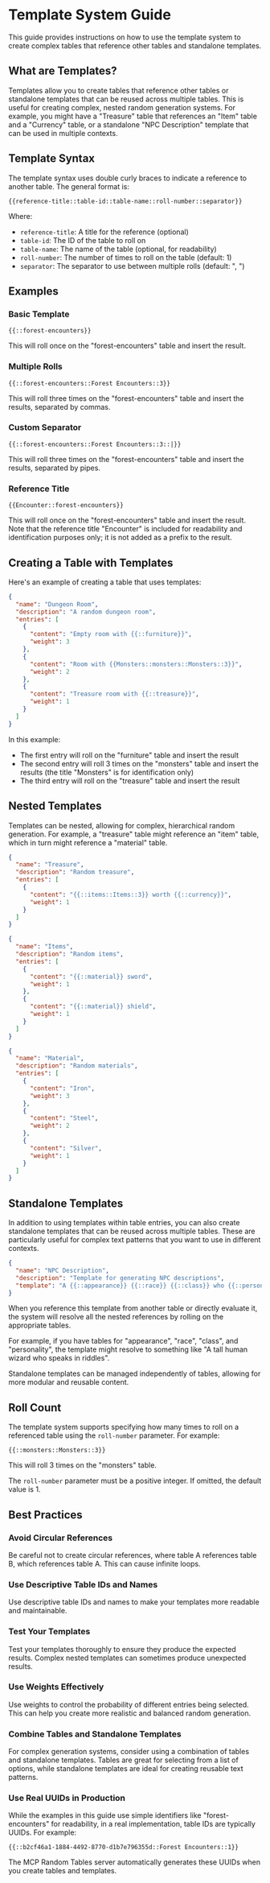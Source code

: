# Template System Guide

This guide provides instructions on how to use the template system to create complex tables that reference other tables and standalone templates.

## What are Templates?

Templates allow you to create tables that reference other tables or standalone templates that can be reused across multiple tables. This is useful for creating complex, nested random generation systems. For example, you might have a "Treasure" table that references an "Item" table and a "Currency" table, or a standalone "NPC Description" template that can be used in multiple contexts.

## Template Syntax

The template syntax uses double curly braces to indicate a reference to another table. The general format is:

```
{{reference-title::table-id::table-name::roll-number::separator}}
```

Where:

- `reference-title`: A title for the reference (optional)
- `table-id`: The ID of the table to roll on
- `table-name`: The name of the table (optional, for readability)
- `roll-number`: The number of times to roll on the table (default: 1)
- `separator`: The separator to use between multiple rolls (default: ", ")

## Examples

### Basic Template

```
{{::forest-encounters}}
```

This will roll once on the "forest-encounters" table and insert the result.

### Multiple Rolls

```
{{::forest-encounters::Forest Encounters::3}}
```

This will roll three times on the "forest-encounters" table and insert the results, separated by commas.

### Custom Separator

```
{{::forest-encounters::Forest Encounters::3::|}}
```

This will roll three times on the "forest-encounters" table and insert the results, separated by pipes.

### Reference Title

```
{{Encounter::forest-encounters}}
```

This will roll once on the "forest-encounters" table and insert the result. Note that the reference title "Encounter" is included for readability and identification purposes only; it is not added as a prefix to the result.

## Creating a Table with Templates

Here's an example of creating a table that uses templates:

```json
{
  "name": "Dungeon Room",
  "description": "A random dungeon room",
  "entries": [
    {
      "content": "Empty room with {{::furniture}}",
      "weight": 3
    },
    {
      "content": "Room with {{Monsters::monsters::Monsters::3}}",
      "weight": 2
    },
    {
      "content": "Treasure room with {{::treasure}}",
      "weight": 1
    }
  ]
}
```

In this example:

- The first entry will roll on the "furniture" table and insert the result
- The second entry will roll 3 times on the "monsters" table and insert the results (the title "Monsters" is for identification only)
- The third entry will roll on the "treasure" table and insert the result

## Nested Templates

Templates can be nested, allowing for complex, hierarchical random generation. For example, a "treasure" table might reference an "item" table, which in turn might reference a "material" table.

```json
{
  "name": "Treasure",
  "description": "Random treasure",
  "entries": [
    {
      "content": "{{::items::Items::3}} worth {{::currency}}",
      "weight": 1
    }
  ]
}
```

```json
{
  "name": "Items",
  "description": "Random items",
  "entries": [
    {
      "content": "{{::material}} sword",
      "weight": 1
    },
    {
      "content": "{{::material}} shield",
      "weight": 1
    }
  ]
}
```

```json
{
  "name": "Material",
  "description": "Random materials",
  "entries": [
    {
      "content": "Iron",
      "weight": 3
    },
    {
      "content": "Steel",
      "weight": 2
    },
    {
      "content": "Silver",
      "weight": 1
    }
  ]
}
```

## Standalone Templates

In addition to using templates within table entries, you can also create standalone templates that can be reused across multiple tables. These are particularly useful for complex text patterns that you want to use in different contexts.

```json
{
  "name": "NPC Description",
  "description": "Template for generating NPC descriptions",
  "template": "A {{::appearance}} {{::race}} {{::class}} who {{::personality}}"
}
```

When you reference this template from another table or directly evaluate it, the system will resolve all the nested references by rolling on the appropriate tables.

For example, if you have tables for "appearance", "race", "class", and "personality", the template might resolve to something like "A tall human wizard who speaks in riddles".

Standalone templates can be managed independently of tables, allowing for more modular and reusable content.

## Roll Count

The template system supports specifying how many times to roll on a referenced table using the `roll-number` parameter. For example:

```
{{::monsters::Monsters::3}}
```

This will roll 3 times on the "monsters" table.

The `roll-number` parameter must be a positive integer. If omitted, the default value is 1.

## Best Practices

### Avoid Circular References

Be careful not to create circular references, where table A references table B, which references table A. This can cause infinite loops.

### Use Descriptive Table IDs and Names

Use descriptive table IDs and names to make your templates more readable and maintainable.

### Test Your Templates

Test your templates thoroughly to ensure they produce the expected results. Complex nested templates can sometimes produce unexpected results.

### Use Weights Effectively

Use weights to control the probability of different entries being selected. This can help you create more realistic and balanced random generation.

### Combine Tables and Standalone Templates

For complex generation systems, consider using a combination of tables and standalone templates. Tables are great for selecting from a list of options, while standalone templates are ideal for creating reusable text patterns.

### Use Real UUIDs in Production

While the examples in this guide use simple identifiers like "forest-encounters" for readability, in a real implementation, table IDs are typically UUIDs. For example:

```
{{::b2cf46a1-1884-4492-8770-d1b7e796355d::Forest Encounters::1}}
```

The MCP Random Tables server automatically generates these UUIDs when you create tables and templates.
